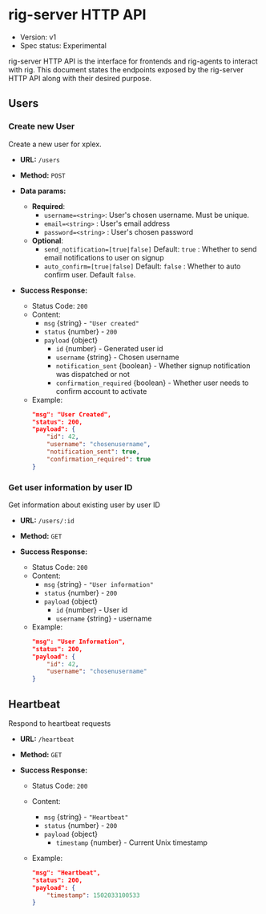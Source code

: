 # rig-server HTTP API

- Version: v1
- Spec status: Experimental

rig-server HTTP API is the interface for frontends and rig-agents to interact with rig. This document states the endpoints exposed by the rig-server HTTP API along with their desired purpose.


## Users

### Create new User

Create a new user for xplex.

- **URL:** `/users`
- **Method:** `POST`

- **Data params:**
    - **Required**:
        - `username=<string>`: User's chosen username. Must be unique.
        - `email=<string>` : User's email address
        - `password=<string>` : User's chosen password
    - **Optional**:
        - `send_notification=[true|false]` Default: `true` : Whether to send email notifications to user on signup
        - `auto_confirm=[true|false]` Default: `false` : Whether to auto confirm user. Default `false`.

- **Success Response:**

    - Status Code: `200`
    - Content:
        - `msg` {string} - `"User created"`
        - `status` {number} - `200`
        - `payload` {object}
            - `id` {number} - Generated user id
            - `username` {string} - Chosen username
            - `notification_sent` {boolean} - Whether signup notification was dispatched or not
            - `confirmation_required` {boolean} - Whether user needs to confirm account to activate
    - Example:
        ```json
        "msg": "User Created",
        "status": 200,
        "payload": {
            "id": 42,
            "username": "chosenusername",
            "notification_sent": true,
            "confirmation_required": true
        }
        ```

### Get user information by user ID

Get information about existing user by user ID

- **URL:** `/users/:id`
- **Method:** `GET`
- **Success Response:**

    - Status Code: `200`
    - Content:
        - `msg` {string} - `"User information"`
        - `status` {number} - `200`
        - `payload` {object}
            - `id` {number} - User id
            - `username` {string} - username
    - Example:
        ```json
        "msg": "User Information",
        "status": 200,
        "payload": {
            "id": 42,
            "username": "chosenusername"
        }
        ```

## Heartbeat

Respond to heartbeat requests

- **URL:** `/heartbeat`
- **Method:** `GET`
- **Success Response:**

    - Status Code: `200`
    - Content:
        - `msg` {string} - `"Heartbeat"`
        - `status` {number} - `200`
        - `payload` {object}
            - `timestamp` {number} - Current Unix timestamp

    - Example:
        ```json
        "msg": "Heartbeat",
        "status": 200,
        "payload": {
            "timestamp": 1502033100533
        }
        ```
